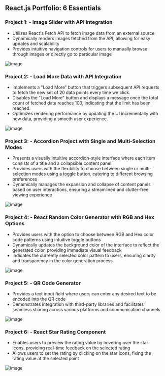 ## React.js Portfolio: 6 Essentials

### Project 1: - Image Slider with API Integration
* Utilizes React's Fetch API to fetch image data from an external source
* Dynamically renders images fetched from the API, allowing for easy updates and scalability
* Provides intuitive navigation controls for users to manually browse through images or directly go to particular image
  
![image](https://github.com/Satyam123kumar/ReactJs-Portfolio/assets/58924096/57bdd312-d8f1-4f85-a847-87ec90967b81)

### Project 2: - Load More Data with API Integration
* Implements a "Load More" button that triggers subsequent API requests to fetch the new set of 20 data points every time we click.
* Disables the "Load More" button and displays a message once the total count of fetched data reaches 100, indicating that the limit has been reached.
* Optimizes rendering performance by updating the UI incrementally with new data, providing a smooth user experience.
  
![image](https://github.com/Satyam123kumar/ReactJs-Portfolio/assets/58924096/8917c03c-581e-4fc0-9f70-221dea9bf70e)

### Project 3: - Accordion Project with Single and Multi-Selection Modes
* Presents a visually intuitive accordion-style interface where each item consists of a title and a collapsible content panel
* Provides users with the flexibility to choose between single or multi-selection modes using a toggle button, catering to different browsing preferences
* Dynamically manages the expansion and collapse of content panels based on user interactions, ensuring a streamlined and clutter-free viewing experience

![image](https://github.com/Satyam123kumar/ReactJs-Portfolio/assets/58924096/db7ee895-2cc7-40df-acc4-c10bc98957aa)

### Project 4: - React Random Color Generator with RGB and Hex Options
* Provides users with the option to choose between RGB and Hex color code patterns using intuitive toggle buttons
* Dynamically updates the background color of the interface to reflect the generated color, providing immediate visual feedback
* Indicates the currently selected color pattern to users, ensuring clarity and transparency in the color generation process
  
![image](https://github.com/Satyam123kumar/ReactJs-Portfolio/assets/58924096/664c79d0-fbaa-45f3-8197-abd4efb032cc)

### Project 5: - QR Code Generator
* Provides a text input field where users can enter any desired text to be encoded into the QR code
* Demonstrates integration with third-party libraries and facilitates seamless sharing across various platforms and communication channels
  
![image](https://github.com/Satyam123kumar/ReactJs-Portfolio/assets/58924096/0c16026c-ca51-426d-94fb-789ca4dcfbe2)

### Project 6: - React Star Rating Component
* Enables users to preview the rating value by hovering over the star icons, providing real-time feedback on the selected rating
* Allows users to set the rating by clicking on the star icons, fixing the rating value at the selected point
  
![image](https://github.com/Satyam123kumar/ReactJs-Portfolio/assets/58924096/9f6199c6-d7ce-4a85-a860-d655dc32fd59)



